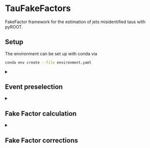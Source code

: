 # TauFakeFactors
FakeFactor framework for the estimation of jets misidentified taus with pyROOT.

## Setup
The environment can be set up with conda via
```bash
conda env create --file environment.yaml
```

<details>
<summary>

## Event preselection

</summary>

This framework is designed for n-tuples produced with CROWN as input. 

All information for the preselection step is defined in a configuration file in the `configs/` folder. 
The preselection config has the following parameters:

* The expected input folder structure is NTUPLE_PATH/ERA/SAMPLE_TAG/CHANNEL/*.root
    parameter | type | description
    ---|---|---
    `ntuple_path` | `string` | absolute path to the folder with the n-tuples on the dcache, a remote path is expected like "root://cmsxrootd-kit.gridka.de//store/user/USER/..."
    `era` | `string` | data taking era ("2018, "2017", "2016preVFP", "2016postVFP")
    `channel` | `string` | tau pair decay channels ("et", "mt", "tt")
    `tree` | `string` | name of the tree in the n-tuple files ("ntuple" in CROWN)

* The output folder structure is OUTPUT_PATH/preselection/ERA/CHANNEL/*.root
    parameter | type | description
    ---|---|---
    `output_path` | `string` | absolute path where the files with the preselected events will be stored, a local path is expected like "/ceph/USER/..."

* In `processes` all the processes are defined that should be preprocessed. \
  The names are also used for the output file naming after the processing. \
  Each process needs two specifications:
    parameter | type | description
    ---|---|---
    `tau_gen_modes` | `list` | split of the events corresponding to the origin of the hadronic tau
    `samples` | `list` | list of all sample tags corresponding to the specific process
  
  The `tau_gen_modes` have following modes:
    parameter | type | description
    ---|---|---
    `T` | `string` | genuine tau
    `J` | `string` | jet misidentified as a tau
    `L` | `string` | lepton misidentified as a tau
    `all` | `string` | if no split should be performed

* In `event_selection`, parameter for all selections that should be applied are defined. \
  This is basically a dictionary of cuts where the key is the name of a cut and the value is the cut itself as a string e.g. `had_tau_pt: "pt_2 > 30"`. The name of a cut is not really important, it is only used as an output information in the terminal. A cut can only use variables which are in the ntuples.

* In `mc_weights` all weights that should be applied for simulated samples are defined. \
  There are two types of weights.
  1. Like for `event_selection` a weight can directly be specified and is then applied to all samples the same way e.g. `lep_id: "id_wgt_mu_1"`
  2. Some weights are either sample specific or need additional information. Currently implemented options are:
      parameter | type | description
      ---|---|---
      `generator` | `string` | `""` if a normal generator weight should be applied to all samples, if `"stitching"` for DY+jets and W+jets a special stitching weights is applied
      `lumi` | `string` | luminosity scaling, this depends on the era and uses the `era` parameter of the config to get the correct weight, so basically it's not relevant what is in the string
      `Z_pt_reweight` | `string` | reweighting of the Z boson pt, the weight in the ntuple is used and only applied to DY+jets
      `Top_pt_reweight` | `string` | reweighting of the top quark pt, the weight in the ntuple is used and only applied to ttbar

* In `emb_weights` all weights that should be applied for embedded samples are defined. \
  Like for `event_selection` a weight can directly be specified and is then applied to all samples the same way e.g. `single_trigger: "trg_wgt_single_mu24ormu27"`

Scale factors for b-tagging and tau ID vs jet are applied on the fly during the FF calculation step. 

To run the preselection step, execute the python script and specify the config file (relative path possible):
```bash
python preselection.py --config-file PATH/CONFIG.yaml
```

</details>

<details>
<summary>

## Fake Factor calculation

</summary>

In this step the fake factors are calculated. This should be run after the preselection step.

All information for the FF calculation step is defined in a configuration file in the `configs/` folder. \
The FF calculation config has the following parameters:

* The expected input folder structure is FILE_PATH/preselection/ERA/CHANNEL/*.root
    parameter | type | description
    ---|---|---
    `file_path` | `string` | absolute path to the folder with the preselected files
    `era` | `string` | data taking era ("2018, "2017", "2016preVFP", "2016postVFP")
    `channel` | `string` | tau pair decay channels ("et", "mt", "tt")
    `tree` | `string` | name of the tree in the preselected files (same as in preselection e.g. "ntuple")

* The output folder structure is workdir/WORKDIR_NAME/ERA/fake_factors/CHANNEL/*outputfiles*
    parameter | type | description
    ---|---|---
    `workdir_name` | `string` | relative path where the output files will be stored

* General options for the calculation:
    parameter | type | description
    ---|---|---
    `use_embedding` | `bool` | True if embedded sample should be used, False if only MC sample should be used

* In `target_processes` the processes for which FFs should be calculated (normally for QCD, Wjets, ttbar) are defined. \
  Each target process needs some specifications:
    parameter | type | description
    ---|---|---
    `split_categories` | `dict` | names of variables for the fake factor measurement in different phase space regions <ul><li>the FF measurement can be split based on variables in 1D or 2D (1 or 2 variables)</li><li>each category/variable has a `list` of orthogonal cuts (e.g. "njets" with "==1", ">=2")</li><li>implemented split variables are "njets", "nbtag" or "deltaR_ditaupair"</li><li>at least one inclusive category needs to be specified</li></ul>
    `split_categories_binedges` | `dict` | bin edge values for each `split_categories` variable <ul><li>number of bin edges should always be N(variable cuts)+1</li></ul>
    `SRlike_cuts` | `dict` | event selections for the signal-like region of the target process
    `ARlike_cuts` | `dict` | event selections for the application-like region of the target process
    `SR_cuts` | `dict` | event selections for the signal region (normally only needed for ttbar)
    `AR_cuts` | `dict` | event selections for the application region (normally only needed for ttbar)
    `var_dependence` | `string` | variable the FF measurement should depend on (normally pt of the hadronic tau e.g. `"pt_2"`)
    `var_bins` | `list` | bin edges for the variable specified in `var_dependence`
    
    Event selections can be defined the same way as in the preselection step `event_selection`. Only the tau vs jet ID cut is special because the name should always be `had_tau_id_vs_jet` (or `had_tau_id_vs_jet_*` in tt channel), this is needed to read out the working points from the cut string and apply the correct tau vs jet ID weights.

* In `process_fractions` specifications for the calculation of the process fractions are defined.
    parameter | type | description
    ---|---|---
    `processes` | `list` | sample names (from the preprocessing step) of the processes for which the fractions should be stored in the correctionlib json, the sum of fractions of the specified samples is 1.
    `split_categories` | `dict` | see `target_processes` (only in 1D)
    `AR_cuts` | `list` | see `target_processes`
    `SR_cuts` | `list` | see `target_processes`, (optional) not needed for the fraction calculation
  
To run the FF calculation step, execute the python script and specify the config file (relative path possible):
```bash
python ff_calculation.py --config-file PATH/CONFIG.yaml
```

</details>

<details>
<summary>

## Fake Factor corrections

</summary>

In this step the corrections for the fake factors are calculated. This should be run after the FF calculation step.

Currently two different correction types are implemented: 
1. non closure correction depending on a specific variable
2. DR to SR interpolation correction depending on a specific variable

All information for the FF correction calculation step is defined in a configuration file in the `configs/` folder. Additional information is loaded from the used config in the previous FF calculation step (this is done automatically). \
The FF correction config has the following parameters:

* The expected input folder structure is workdir/WORKDIR_NAME/ERA/fake_factors/CHANNEL/*
    parameter | type | description
    ---|---|---
    `workdir_name` | `string` | the name of the work directory for which the corrections should be calculated (normally the same as in the FF calculation step)
    `era` | `string` | data taking era ("2018, "2017", "2016preVFP", "2016postVFP")
    `channel` | `string` | tau pair decay channels ("et", "mt", "tt")

* In `target_processes` the processes for which FF corrections should be calculated (normally for QCD, Wjets, ttbar) are defined. \
  Each target process needs some specifications:
    parameter | type | description
    ---|---|---
    `non_closure` | `dict` | one or two non closure corrections can be specified indicated by the variable the correction should be calculated for (e.g. `leading_lep_pt`), if more than one correction is specified, `leading_lep_pt` should come first (due to code specifics) because the second corrections is calculated with the first already applied
    `DR_SR` | `dict` | this correction should be specified only once per process in `target_processes`

  Each correction has following specifications:
    parameter | type | description
    ---|---|---
    `var_dependence` | `string` | variable the FF correction measurement should depend on (e.g. `"pt_1"` for "leading_lep_pt")
    `var_bins` | `list` | bin edges for the variable specified in `var_dependence`
    `SRlike_cuts` | `dict` | event selections for the signal-like region of the target process that should be replaced compared to the selection used in the previous FF calculation step
    `ARlike_cuts` | `dict` | event selections for the application-like region of the target process that should be replaced compared to the selection used in the previous FF calculation step
    `AR_SR_cuts` | `dict` | event selections for a switch from the determination region to the signal/application region, this is only relevant for `DR_SR` corrections
    `non_closure` | `dict` | this is only relevant for `DR_SR` corrections, since for this corrections additional fake factors are calculated it's possible to calculated and apply non closure corrections to these fake factors before calculating the actual DR to SR correction
    
To run the FF correction step, execute the python script and specify the config file (relative path possible):
```bash
python ff_corrections.py --config-file PATH/CONFIG.yaml 
```
An optional parameter is `--only-main-corrections`. By using this parameter the precalculation step for the DR to SR corrections is skipped. This is helpful is the precalculations step is already done.
</details>
